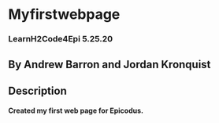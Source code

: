 # Myfirstwebpage
### LearnH2Code4Epi 5.25.20

## By Andrew Barron and Jordan Kronquist

## Description

#### Created my first web page for Epicodus.